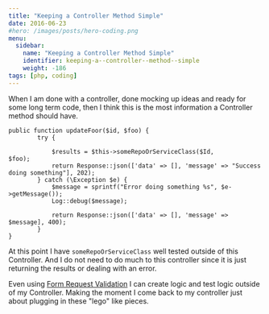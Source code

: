 ```yaml
---
title: "Keeping a Controller Method Simple"
date: 2016-06-23
#hero: /images/posts/hero-coding.png
menu:
  sidebar:
    name: "Keeping a Controller Method Simple"
    identifier: keeping-a--controller--method--simple
    weight: -186
tags: [php, coding]
---
```


When I am done with a controller, done mocking up ideas and ready for some long term code, then I think this is the most information a Controller method should have.


~~~
public function updateFoor($id, $foo) {
        try {
            
            $results = $this->someRepoOrServiceClass($Id, $foo);            
            return Response::json(['data' => [], 'message' => "Success doing something"], 202);
        } catch (\Exception $e) {
            $message = sprintf("Error doing something %s", $e->getMessage());
            Log::debug($message);
            
            return Response::json(['data' => [], 'message' => $message], 400);
        }
}
~~~


At this point I have `someRepoOrServiceClass` well tested outside of this Controller. And I do not need to do much to this controller since it is just returning the results or dealing with an error.

Even using [Form Request Validation](https://laravel.com/docs/5.2/validation#form-request-validation) I can create logic and test logic outside of my Controller. Making the moment I come back to my controller just about plugging in these "lego" like pieces.

